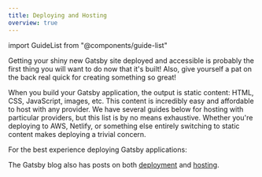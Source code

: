 ```yaml
---
title: Deploying and Hosting
overview: true
---
```


import GuideList from "@components/guide-list"

Getting your shiny new Gatsby site deployed and accessible is probably the first thing you will want to do now that it's built! Also, give yourself a pat on the back real quick for creating something so great!

When you build your Gatsby application, the output is static content: HTML, CSS, JavaScript, images, etc. This content is incredibly easy and affordable to host with any provider. We have several guides below for hosting with particular providers, but this list is by no means exhaustive. Whether you're deploying to AWS, Netlify, or something else entirely switching to static content makes deploying a trivial concern.

<CloudCallout>
  For the best experience deploying Gatsby applications:
</CloudCallout>
<GuideList slug={props.slug} />

The Gatsby blog also has posts on both [deployment](/blog/tags/deployment/) and [hosting](/blog/tags/hosting/).
